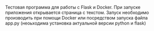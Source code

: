 Тестовая программа для работы с Flask и Docker. При запуске приложения открывается страница с текстом. Запуск необходимо производить при помощи Docker или посредством запуска файла app.py (неоьходима установка актуальной версии python и flask)
 
